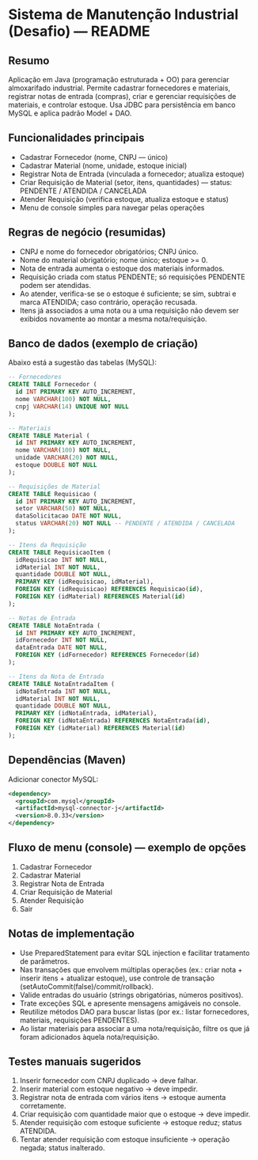 # Sistema de Manutenção Industrial (Desafio) — README

Resumo
-----
Aplicação em Java (programação estruturada + OO) para gerenciar almoxarifado industrial. Permite cadastrar fornecedores e materiais, registrar notas de entrada (compras), criar e gerenciar requisições de materiais, e controlar estoque. Usa JDBC para persistência em banco MySQL e aplica padrão Model + DAO.

Funcionalidades principais
--------------------------
- Cadastrar Fornecedor (nome, CNPJ — único)
- Cadastrar Material (nome, unidade, estoque inicial)
- Registrar Nota de Entrada (vinculada a fornecedor; atualiza estoque)
- Criar Requisição de Material (setor, itens, quantidades) — status: PENDENTE / ATENDIDA / CANCELADA
- Atender Requisição (verifica estoque, atualiza estoque e status)
- Menu de console simples para navegar pelas operações

Regras de negócio (resumidas)
-----------------------------
- CNPJ e nome do fornecedor obrigatórios; CNPJ único.
- Nome do material obrigatório; nome único; estoque >= 0.
- Nota de entrada aumenta o estoque dos materiais informados.
- Requisição criada com status PENDENTE; só requisições PENDENTE podem ser atendidas.
- Ao atender, verifica-se se o estoque é suficiente; se sim, subtrai e marca ATENDIDA; caso contrário, operação recusada.
- Itens já associados a uma nota ou a uma requisição não devem ser exibidos novamente ao montar a mesma nota/requisição.

Banco de dados (exemplo de criação)
-----------------------------------
Abaixo está a sugestão das tabelas (MySQL):

```sql
-- Fornecedores
CREATE TABLE Fornecedor (
  id INT PRIMARY KEY AUTO_INCREMENT,
  nome VARCHAR(100) NOT NULL,
  cnpj VARCHAR(14) UNIQUE NOT NULL
);

-- Materiais
CREATE TABLE Material (
  id INT PRIMARY KEY AUTO_INCREMENT,
  nome VARCHAR(100) NOT NULL,
  unidade VARCHAR(20) NOT NULL,
  estoque DOUBLE NOT NULL
);

-- Requisições de Material
CREATE TABLE Requisicao (
  id INT PRIMARY KEY AUTO_INCREMENT,
  setor VARCHAR(50) NOT NULL,
  dataSolicitacao DATE NOT NULL,
  status VARCHAR(20) NOT NULL -- PENDENTE / ATENDIDA / CANCELADA
);

-- Itens da Requisição
CREATE TABLE RequisicaoItem (
  idRequisicao INT NOT NULL,
  idMaterial INT NOT NULL,
  quantidade DOUBLE NOT NULL,
  PRIMARY KEY (idRequisicao, idMaterial),
  FOREIGN KEY (idRequisicao) REFERENCES Requisicao(id),
  FOREIGN KEY (idMaterial) REFERENCES Material(id)
);

-- Notas de Entrada
CREATE TABLE NotaEntrada (
  id INT PRIMARY KEY AUTO_INCREMENT,
  idFornecedor INT NOT NULL,
  dataEntrada DATE NOT NULL,
  FOREIGN KEY (idFornecedor) REFERENCES Fornecedor(id)
);

-- Itens da Nota de Entrada
CREATE TABLE NotaEntradaItem (
  idNotaEntrada INT NOT NULL,
  idMaterial INT NOT NULL,
  quantidade DOUBLE NOT NULL,
  PRIMARY KEY (idNotaEntrada, idMaterial),
  FOREIGN KEY (idNotaEntrada) REFERENCES NotaEntrada(id),
  FOREIGN KEY (idMaterial) REFERENCES Material(id)
);
```

Dependências (Maven)
--------------------
Adicionar conector MySQL:

```xml
<dependency>
  <groupId>com.mysql</groupId>
  <artifactId>mysql-connector-j</artifactId>
  <version>8.0.33</version>
</dependency>
```

Fluxo de menu (console) — exemplo de opções
------------------------------------------
1) Cadastrar Fornecedor
2) Cadastrar Material
3) Registrar Nota de Entrada
4) Criar Requisição de Material
5) Atender Requisição
0) Sair

Notas de implementação
----------------------
- Use PreparedStatement para evitar SQL injection e facilitar tratamento de parâmetros.
- Nas transações que envolvem múltiplas operações (ex.: criar nota + inserir itens + atualizar estoque), use controle de transação (setAutoCommit(false)/commit/rollback).
- Valide entradas do usuário (strings obrigatórias, números positivos).
- Trate exceções SQL e apresente mensagens amigáveis no console.
- Reutilize métodos DAO para buscar listas (por ex.: listar fornecedores, materiais, requisições PENDENTES).
- Ao listar materiais para associar a uma nota/requisição, filtre os que já foram adicionados àquela nota/requisição.

Testes manuais sugeridos
------------------------
1. Inserir fornecedor com CNPJ duplicado → deve falhar.
2. Inserir material com estoque negativo → deve impedir.
3. Registrar nota de entrada com vários itens → estoque aumenta corretamente.
4. Criar requisição com quantidade maior que o estoque → deve impedir.
5. Atender requisição com estoque suficiente → estoque reduz; status ATENDIDA.
6. Tentar atender requisição com estoque insuficiente → operação negada; status inalterado.
